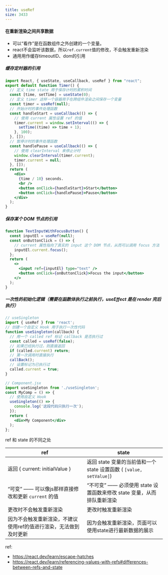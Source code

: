```yaml
---
title: useRef
size: 3433
---
```

#### 在重新渲染之间共享数据

- 可以“看作”是在函数组件之外创建的一个变量。
- react不会监听该数据，所以`ref.current`值的修改，不会触发重新渲染
- 通用用作缓存timeoutID、dom的引用

##### 缓存定时器的引用
```jsx
import React, { useState, useCallback, useRef } from "react";
export default function Timer() {
  // 定义 time state 用于保存计时的累积时间
  const [time, setTime] = useState(0);
  // 定义 timer 这样一个容器用于在跨组件渲染之间保存一个变量
  const timer = useRef(null);
  // 开始计时的事件处理函数
  const handleStart = useCallback(() => {
    // 使用 current 属性设置 ref 的值
    timer.current = window.setInterval(() => {
      setTime((time) => time + 1);
    }, 100);
  }, []);
  // 暂停计时的事件处理函数
  const handlePause = useCallback(() => {
    // 使用 clearInterval 来停止计时
    window.clearInterval(timer.current);
    timer.current = null;
  }, []);
  return (
    <div>
      {time / 10} seconds.
      <br />
      <button onClick={handleStart}>Start</button>
      <button onClick={handlePause}>Pause</button>
    </div>
  );
}
```

##### 保存某个 DOM 节点的引用
```jsx
function TextInputWithFocusButton() {
  const inputEl = useRef(null);
  const onButtonClick = () => {
    // current 属性指向了真实的 input 这个 DOM 节点，从而可以调用 focus 方法
    inputEl.current.focus();
  };
  return (
    <>
      <input ref={inputEl} type="text" />
      <button onClick={onButtonClick}>Focus the input</button>
    </>
  );
}
```

##### 一次性的初始化逻辑（需要在函数体执行之前执行，useEffect 是在 render 完后执行）
```jsx
// useSingleton
import { useRef } from 'react';
// 创建一个自定义 Hook 用于执行一次性代码
function useSingleton(callback) {
  // 用一个 called ref 标记 callback 是否执行过
  const called = useRef(false);
  // 如果已经执行过，则直接返回
  if (called.current) return;
  // 第一次调用时直接执行
  callBack();
  // 设置标记为已执行过
  called.current = true;
}

// Component.jsx
import useSingleton from './useSingleton';
const MyComp = () => {
  // 使用自定义 Hook
  useSingleton(() => {
    console.log('这段代码只执行一次');
  });
  return (
    <div>My Component</div>
  );
};
```

ref 和 state 的不同之处

| ref                                 | state                                                |
| ----------------------------------- | ---------------------------------------------------- |
| 返回 { current: initialValue }        | 返回 state 变量的当前值和一个 state 设置函数 ( `[value, setValue]`) |
| “可变” —— 可以像js那样直接修改和更新 `current` 的值 | “不可变” ——  必须使用 state 设置函数来修改 state 变量，从而排队重新渲染       |
| 更改时不会触发重新渲染                         | 更改时触发重新渲染                                            |
| 因为不会触发重新渲染，不建议使用ref的值进行渲染，无法做到及时更新  | 因为会触发重新渲染，页面可以使用state进行最新数据的展示                       |

ref:
- https://react.dev/learn/escape-hatches
- https://react.dev/learn/referencing-values-with-refs#differences-between-refs-and-state
